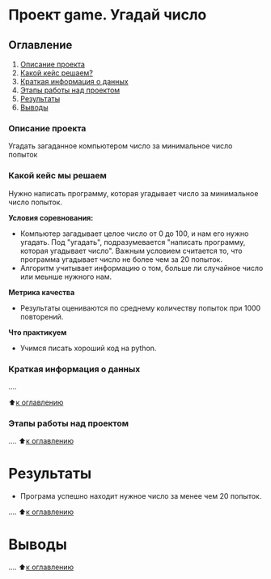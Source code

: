 # Проект game. Угадай число

## Оглавление
1. [Описание проекта](https://github.com/d3enjan/sf_data_science/tree/main/project_game#Описание-проекта)
2. [Какой кейс решаем?](https://github.com/d3enjan/sf_data_science/tree/main/project_game#Какой-кейс-решаем)
3. [Краткая информация о данных](https://github.com/d3enjan/sf_data_science/tree/main/project_game#Краткая-информация-о-данных)
4. [Этапы работы над проектом](https://github.com/d3enjan/sf_data_science/tree/main/project_game#этапы-работы-над-проектом)
5. [Результаты](https://github.com/d3enjan/sf_data_science/tree/main/project_game#результаты)
6. [Выводы](https://github.com/d3enjan/sf_data_science/tree/main/project_game#выводы)



### Описание проекта
Угадать загаданное компьютером число за минимальное число попыток
### Какой кейс мы решаем
Нужно написать программу, которая угадывает число за минимальное число попыток.

**Условия соревнования:**
- Компьютер загадывает целое число от 0 до 100, и нам его нужно угадать. Под "угадать", подразумевается "написать программу, которая угадывает число". Важным условием считается то, что программа угадывает число не более чем за 20 попыток.
- Алгоритм учитывает информацию о том, больше ли случайное число или меьнше нужного нам.

**Метрика качества**
- Результаты оцениваются по среднему количеству попыток при 1000 повторений.

**Что практикуем**
- Учимся писать хороший код на python.

### Краткая информация о данных
....

:arrow_up:[к оглавлению](https://github.com/d3enjan/sf_data_science/tree/main/project_game#оглавление)


### Этапы работы над проектом

....
:arrow_up:[к оглавлению](https://github.com/d3enjan/sf_data_science/tree/main/project_game#оглавление)

# Результаты
- Програма успешно находит нужное число за менее чем 20 попыток.

 ....
 :arrow_up:[к оглавлению](https://github.com/d3enjan/sf_data_science/tree/main/project_game#оглавление)

 # Выводы

 ....
 :arrow_up:[к оглавлению](https://github.com/d3enjan/sf_data_science/tree/main/project_game#оглавление)




